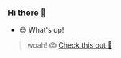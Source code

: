 ### Hi there 👋

- :sunglasses: What's up!
> woah! 😱 [Check this out 🚒](https://skyline.github.com/rakesh-kumar-t/)

<!--
**rakesh-kumar-t/rakesh-kumar-t** is a ✨ _special_ ✨ repository because its `README.md` (this file) appears on your GitHub profile.

Here are some ideas to get you started:

- 🔭 I’m currently working on ...
- 🌱 I’m currently learning ...
- 👯 I’m looking to collaborate on ...
- 🤔 I’m looking for help with ...
- 💬 Ask me about ...
- 📫 How to reach me: ...
- 😄 Pronouns: ...
- ⚡ Fun fact: ...
-->
